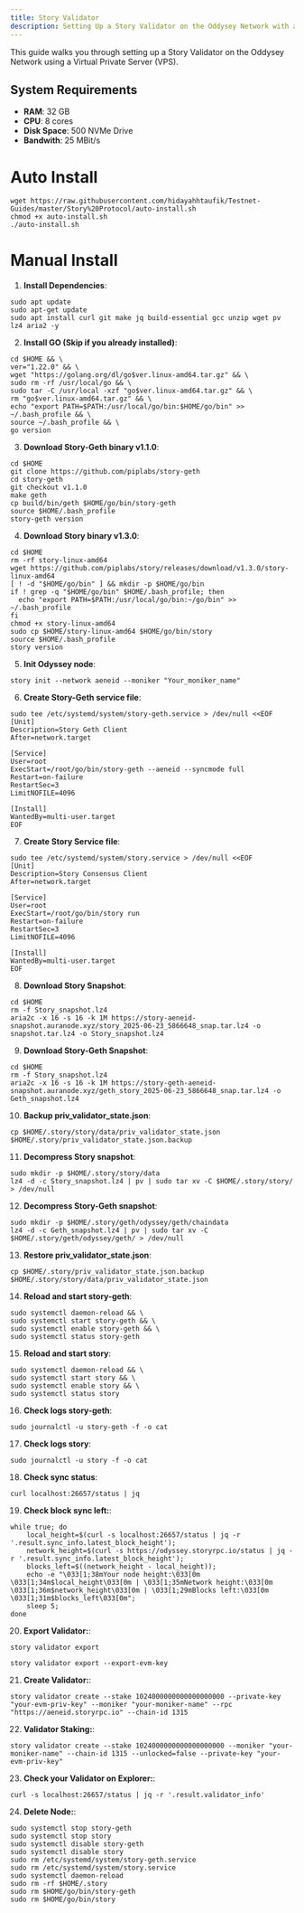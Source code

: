 ```yaml
---
title: Story Validator
description: Setting Up a Story Validator on the Oddysey Network with a VPS
---
```


This guide walks you through setting up a Story Validator on the Oddysey Network using a Virtual Private Server (VPS).

## System Requirements

- **RAM**: 32 GB
- **CPU**: 8 cores
- **Disk Space**: 500 NVMe Drive
- **Bandwith**: 25 MBit/s

# Auto Install

```
wget https://raw.githubusercontent.com/hidayahhtaufik/Testnet-Guides/master/Story%20Protocol/auto-install.sh
chmod +x auto-install.sh
./auto-install.sh
```

# Manual Install

1. **Install Dependencies**: 
```
sudo apt update
sudo apt-get update
sudo apt install curl git make jq build-essential gcc unzip wget pv lz4 aria2 -y
```

2. **Install GO (Skip if you already installed)**: 
```
cd $HOME && \
ver="1.22.0" && \
wget "https://golang.org/dl/go$ver.linux-amd64.tar.gz" && \
sudo rm -rf /usr/local/go && \
sudo tar -C /usr/local -xzf "go$ver.linux-amd64.tar.gz" && \
rm "go$ver.linux-amd64.tar.gz" && \
echo "export PATH=$PATH:/usr/local/go/bin:$HOME/go/bin" >> ~/.bash_profile && \
source ~/.bash_profile && \
go version
```

3. **Download Story-Geth binary v1.1.0**: 
```
cd $HOME
git clone https://github.com/piplabs/story-geth
cd story-geth
git checkout v1.1.0
make geth
cp build/bin/geth $HOME/go/bin/story-geth
source $HOME/.bash_profile
story-geth version
```

4. **Download Story binary v1.3.0**: 
```
cd $HOME
rm -rf story-linux-amd64
wget https://github.com/piplabs/story/releases/download/v1.3.0/story-linux-amd64
[ ! -d "$HOME/go/bin" ] && mkdir -p $HOME/go/bin
if ! grep -q "$HOME/go/bin" $HOME/.bash_profile; then
  echo "export PATH=$PATH:/usr/local/go/bin:~/go/bin" >> ~/.bash_profile
fi
chmod +x story-linux-amd64
sudo cp $HOME/story-linux-amd64 $HOME/go/bin/story
source $HOME/.bash_profile
story version
```

5. **Init Odyssey node**: 
```
story init --network aeneid --moniker "Your_moniker_name"
```

6. **Create Story-Geth service file**: 
```
sudo tee /etc/systemd/system/story-geth.service > /dev/null <<EOF
[Unit]
Description=Story Geth Client
After=network.target

[Service]
User=root
ExecStart=/root/go/bin/story-geth --aeneid --syncmode full
Restart=on-failure
RestartSec=3
LimitNOFILE=4096

[Install]
WantedBy=multi-user.target
EOF
```

7. **Create Story Service file**: 
```
sudo tee /etc/systemd/system/story.service > /dev/null <<EOF
[Unit]
Description=Story Consensus Client
After=network.target

[Service]
User=root
ExecStart=/root/go/bin/story run
Restart=on-failure
RestartSec=3
LimitNOFILE=4096

[Install]
WantedBy=multi-user.target
EOF
```

8. **Download Story Snapshot**: 
```
cd $HOME
rm -f Story_snapshot.lz4
aria2c -x 16 -s 16 -k 1M https://story-aeneid-snapshot.auranode.xyz/story_2025-06-23_5866648_snap.tar.lz4 -o snapshot.tar.lz4 -o Story_snapshot.lz4
```

9. **Download Story-Geth Snapshot**:
```
cd $HOME
rm -f Story_snapshot.lz4
aria2c -x 16 -s 16 -k 1M https://story-geth-aeneid-snapshot.auranode.xyz/geth_story_2025-06-23_5866648_snap.tar.lz4 -o Geth_snapshot.lz4
```

10. **Backup priv_validator_state.json**:
```
cp $HOME/.story/story/data/priv_validator_state.json $HOME/.story/priv_validator_state.json.backup
```

11. **Decompress Story snapshot**:
```
sudo mkdir -p $HOME/.story/story/data
lz4 -d -c Story_snapshot.lz4 | pv | sudo tar xv -C $HOME/.story/story/ > /dev/null
```

12. **Decompress Story-Geth snapshot**: 
```
sudo mkdir -p $HOME/.story/geth/odyssey/geth/chaindata
lz4 -d -c Geth_snapshot.lz4 | pv | sudo tar xv -C $HOME/.story/geth/odyssey/geth/ > /dev/null
```

13. **Restore priv_validator_state.json**:
```
cp $HOME/.story/priv_validator_state.json.backup $HOME/.story/story/data/priv_validator_state.json
```

14. **Reload and start story-geth**: 
```
sudo systemctl daemon-reload && \
sudo systemctl start story-geth && \
sudo systemctl enable story-geth && \
sudo systemctl status story-geth
```

15. **Reload and start story**: 
```
sudo systemctl daemon-reload && \
sudo systemctl start story && \
sudo systemctl enable story && \
sudo systemctl status story
```

16. **Check logs story-geth**: 
```
sudo journalctl -u story-geth -f -o cat
```

17. **Check logs story**: 
```
sudo journalctl -u story -f -o cat
```

18. **Check sync status**: 
```
curl localhost:26657/status | jq
```

19. **Check block sync left:**: 
```
while true; do
    local_height=$(curl -s localhost:26657/status | jq -r '.result.sync_info.latest_block_height');
    network_height=$(curl -s https://odyssey.storyrpc.io/status | jq -r '.result.sync_info.latest_block_height');
    blocks_left=$((network_height - local_height));
    echo -e "\033[1;38mYour node height:\033[0m \033[1;34m$local_height\033[0m | \033[1;35mNetwork height:\033[0m \033[1;36m$network_height\033[0m | \033[1;29mBlocks left:\033[0m \033[1;31m$blocks_left\033[0m";
    sleep 5;
done
``` 

20. **Export Validator:**:
```
story validator export
```

``` if you want export private key
story validator export --export-evm-key
```

21. **Create Validator:**:
```
story validator create --stake 1024000000000000000000 --private-key "your-evm-priv-key" --moniker "your-moniker-name" --rpc "https://aeneid.storyrpc.io" --chain-id 1315
```

22. **Validator Staking:**:
```
story validator create --stake 1024000000000000000000 --moniker "your-moniker-name" --chain-id 1315 --unlocked=false --private-key "your-evm-priv-key"
```

23. **Check your Validator on Explorer:**:
```
curl -s localhost:26657/status | jq -r '.result.validator_info'
```

24. **Delete Node:**:
```
sudo systemctl stop story-geth
sudo systemctl stop story
sudo systemctl disable story-geth
sudo systemctl disable story
sudo rm /etc/systemd/system/story-geth.service
sudo rm /etc/systemd/system/story.service
sudo systemctl daemon-reload
sudo rm -rf $HOME/.story
sudo rm $HOME/go/bin/story-geth
sudo rm $HOME/go/bin/story
```